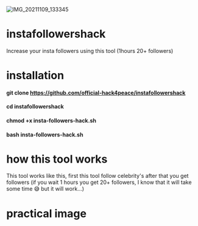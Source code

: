 ![IMG_20211109_133345](https://user-images.githubusercontent.com/90603785/140885538-c005a9aa-f806-41df-8e90-50c684489029.jpg)
# instafollowershack
Increase your insta followers using this tool (1hours 20+ followers)
# installation
#### git clone https://github.com/official-hack4peace/instafollowershack
#### cd instafollowershack
#### chmod +x insta-followers-hack.sh
#### bash insta-followers-hack.sh
# how this tool works
This tool works like this, first this tool follow celebrity's after that you get followers (if you wait 1 hours you get 20+ followers, I know that it will take some time 😅 but it will work...)
# practical image
